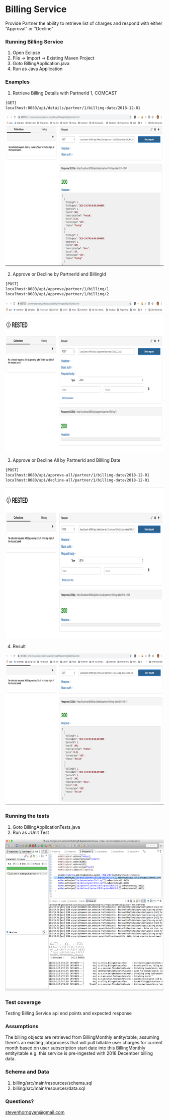 # Billing Service
Provide Partner the ability to retrieve list of charges and respond with either “Approval” or “Decline”

### Running Billing Service
1. Open Eclipse
2. File -> Import -> Existing Maven Project
3. Goto BillingApplication.java
4. Run as Java Application

### Examples
1. Retrieve Billing Details with PartnerId 1, COMCAST

```
[GET]
localhost:8080/api/details/partner/1/billing-date/2018-12-01
```
<img src="images/partner1.png" width="640" height="480">

2. Approve or Decline by PartnerId and BillingId

```
[POST]
localhost:8080/api/approve/partner/1/billing/1
localhost:8080/api/approve/partner/1/billing/2
```
<img src="images/approve%20by%20billingId.png" width="640" height="480">

3. Approve or Decline All by PartnerId and Billling Date 

```
[POST]
localhost:8080/api/approve-all/partner/1/billing-date/2018-12-01
localhost:8080/api/decline-all/partner/1/billing-date/2018-12-01
```
<img src="images/decline%20all.png" width="640" height="480">

4. Result 
<img src="images/Result%20End.png" width="640" height="480">

### Running the tests
1. Goto BillingApplicationTests.java
2. Run as JUnit Test
<img src="images/unit.test.png" width="640" height="480">

### Test coverage
Testing Billing Service api end points and expected response

### Assumptions
The billing objects are retrieved from BillingMonthly entity/table;
assuming there's an existing job/process that will pull billable user charges for current month based on user subscription start date into this BillingMonthly entity/table e.g. this service is pre-ingested with 2018 December billing data.

### Schema and Data 
1. billing/src/main/resources/schema.sql
2. billing/src/main/resources/data.sql

### Questions?
stevenhorngyen@gmail.com

